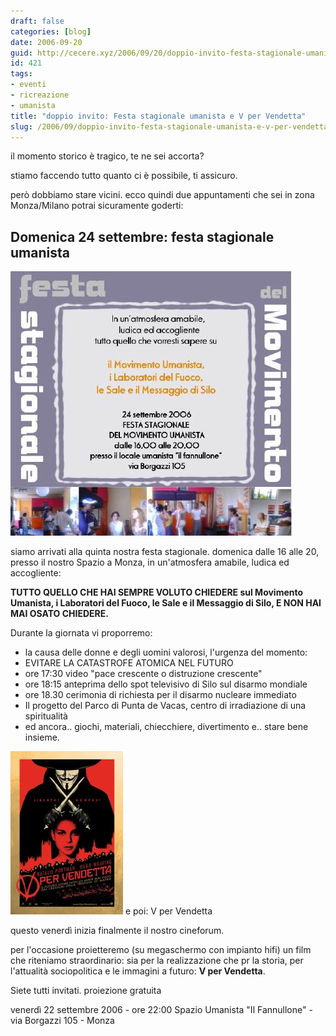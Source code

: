```yaml
---
draft: false
categories: [blog]
date: 2006-09-20
guid: http://cecere.xyz/2006/09/20/doppio-invito-festa-stagionale-umanista-e-v-per-vendetta/
id: 421
tags:
- eventi
- ricreazione
- umanista
title: "doppio invito: Festa stagionale umanista e V per Vendetta"
slug: /2006/09/doppio-invito-festa-stagionale-umanista-e-v-per-vendetta/
---
```


il momento storico è tragico, te ne sei accorta?

stiamo faccendo tutto quanto ci è possibile, ti assicuro.

però dobbiamo stare vicini. ecco quindi due appuntamenti che sei in zona Monza/Milano potrai sicuramente goderti:

## Domenica 24 settembre: festa stagionale umanista

![](../../../assets/img/post/2006/20060924_festa_stagionale_monza.jpg)

siamo arrivati alla quinta nostra festa stagionale.
domenica dalle 16 alle 20, presso il nostro Spazio a Monza, in un'atmosfera amabile, ludica ed accogliente:

**TUTTO QUELLO CHE HAI SEMPRE VOLUTO CHIEDERE sul Movimento Umanista, i Laboratori del Fuoco, le Sale e il Messaggio di Silo, E NON HAI MAI OSATO CHIEDERE.**

Durante la giornata vi proporremo:

- la causa delle donne e degli uomini valorosi, l'urgenza del momento:
- EVITARE LA CATASTROFE ATOMICA NEL FUTURO
- ore 17:30 video "pace crescente o distruzione crescente"
- ore 18:15 anteprima dello spot televisivo di Silo sul disarmo mondiale
- ore 18.30 cerimonia di richiesta per il disarmo nucleare immediato
- Il progetto del Parco di Punta de Vacas, centro di irradiazione di una spiritualità
- ed ancora.. giochi, materiali, chiecchiere, divertimento e.. stare bene insieme.

![](../../../assets/img/post/2006/v_per_vendetta.jpg)
e poi: V per Vendetta

questo venerdì inizia finalmente il nostro cineforum.

per l'occasione proietteremo (su megaschermo con impianto hifi) un film che riteniamo straordinario: sia per la realizzazione che pr la storia, per l'attualità sociopolitica e le immagini a futuro: **V per Vendetta**.

Siete tutti invitati. proiezione gratuita

venerdì 22 settembre 2006 - ore 22:00
Spazio Umanista "Il Fannullone" - via Borgazzi 105 - Monza
